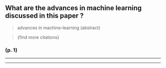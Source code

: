 


## What are the advances in machine learning discussed in this paper ?


>advances in machine-learning (abstract)

>{find more citations}




### (p. 1) 






----

----

